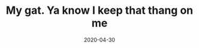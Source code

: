 ---
title: My gat. Ya know I keep that thang on me
description: This is a post on My Blog about touchpoints and circling wagons.
date: 2020-04-30
tags: portfolio
layout: layouts/post.njk
img: '/img/w3images/p6.jpg'
---